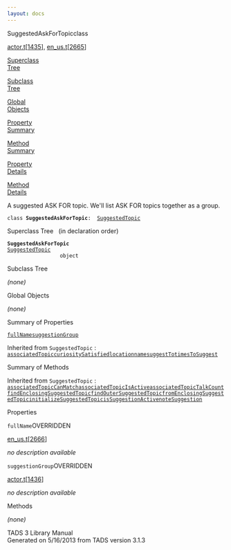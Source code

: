 ```yaml
---
layout: docs
---
```

<span class="title">SuggestedAskForTopic</span><span class="type">class</span>

[actor.t](../file/actor.t.html)\[[1435](../source/actor.t.html#1435)\],
[en_us.t](../file/en_us.t.html)\[[2665](../source/en_us.t.html#2665)\]

[Superclass  
Tree](#_SuperClassTree_)

[Subclass  
Tree](#_SubClassTree_)

[Global  
Objects](#_ObjectSummary_)

[Property  
Summary](#_PropSummary_)

[Method  
Summary](#_MethodSummary_)

[Property  
Details](#_Properties_)

[Method  
Details](#_Methods_)

<div class="fdesc">

A suggested ASK FOR topic. We'll list ASK FOR topics together as a
group.

`class `**`SuggestedAskForTopic`**` :   `[`SuggestedTopic`](../object/SuggestedTopic.html)

</div>

<span id="_SuperClassTree_"></span>

<div class="mjhd">

<span class="hdln">Superclass Tree</span>   (in declaration order)

</div>

**`SuggestedAskForTopic`**  
[`SuggestedTopic`](../object/SuggestedTopic.html)  
`                 object`  
<span id="_SubClassTree_"></span>

<div class="mjhd">

<span class="hdln">Subclass Tree</span>  

</div>

*(none)* <span id="_ObjectSummary_"></span>

<div class="mjhd">

<span class="hdln">Global Objects</span>  

</div>

*(none)* <span id="_PropSummary_"></span>

<div class="mjhd">

<span class="hdln">Summary of Properties</span>  

</div>

[`fullName`](#fullName)[`suggestionGroup`](#suggestionGroup)

Inherited from `SuggestedTopic` :  
[`associatedTopic`](../object/SuggestedTopic.html#associatedTopic)[`curiositySatisfied`](../object/SuggestedTopic.html#curiositySatisfied)[`location`](../object/SuggestedTopic.html#location)[`name`](../object/SuggestedTopic.html#name)[`suggestTo`](../object/SuggestedTopic.html#suggestTo)[`timesToSuggest`](../object/SuggestedTopic.html#timesToSuggest)

<span id="_MethodSummary_"></span>

<div class="mjhd">

<span class="hdln">Summary of Methods</span>  

</div>



Inherited from `SuggestedTopic` :  
[`associatedTopicCanMatch`](../object/SuggestedTopic.html#associatedTopicCanMatch)[`associatedTopicIsActive`](../object/SuggestedTopic.html#associatedTopicIsActive)[`associatedTopicTalkCount`](../object/SuggestedTopic.html#associatedTopicTalkCount)[`findEnclosingSuggestedTopic`](../object/SuggestedTopic.html#findEnclosingSuggestedTopic)[`findOuterSuggestedTopic`](../object/SuggestedTopic.html#findOuterSuggestedTopic)[`fromEnclosingSuggestedTopic`](../object/SuggestedTopic.html#fromEnclosingSuggestedTopic)[`initializeSuggestedTopic`](../object/SuggestedTopic.html#initializeSuggestedTopic)[`isSuggestionActive`](../object/SuggestedTopic.html#isSuggestionActive)[`noteSuggestion`](../object/SuggestedTopic.html#noteSuggestion)

<span id="_Properties_"></span>

<div class="mjhd">

<span class="hdln">Properties</span>  

</div>

<span id="fullName"></span>

`fullName`<span class="rem">OVERRIDDEN</span>

[en_us.t](../file/en_us.t.html)\[[2666](../source/en_us.t.html#2666)\]

<div class="desc">

*no description available*

</div>

<span id="suggestionGroup"></span>

`suggestionGroup`<span class="rem">OVERRIDDEN</span>

[actor.t](../file/actor.t.html)\[[1436](../source/actor.t.html#1436)\]

<div class="desc">

*no description available*

</div>

<span id="_Methods_"></span>

<div class="mjhd">

<span class="hdln">Methods</span>  

</div>

*(none)*

<div class="ftr">

TADS 3 Library Manual  
Generated on 5/16/2013 from TADS version 3.1.3

</div>
